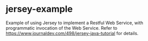 # jersey-example
Example of using Jersey to implement a Restful Web Service, with programmatic invocation of the Web Service.
Refer to https://www.journaldev.com/498/jersey-java-tutorial for details.